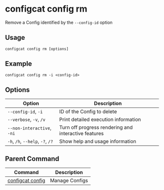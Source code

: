 # configcat config rm
Remove a Config identified by the `--config-id` option
## Usage
```
configcat config rm [options]
```
## Example
```
configcat config rm -i <config-id>
```
## Options
| Option | Description |
| ------ | ----------- |
| `--config-id`, `-i` | ID of the Config to delete |
| `--verbose`, `-v`, `/v` | Print detailed execution information |
| `--non-interactive`, `-ni` | Turn off progress rendering and interactive features |
| `-h`, `/h`, `--help`, `-?`, `/?` | Show help and usage information |
## Parent Command
| Command | Description |
| ------ | ----------- |
| [configcat config](configcat-config.md) | Manage Configs |

